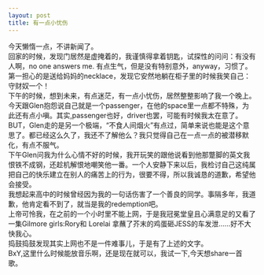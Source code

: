 ```yaml
---
layout: post
title: 有一点小忧伤
---
```


<p>今天懒惰一点，不讲新闻了。<br />
回家的时候，发现门居然是虚掩着的，我谨慎得拿着钥匙，试探性的问问：有没有人啊，no one answers me. 有点生气，但是没有特别意外，anyway，习惯了。第一担心的是送给妈妈的necklace，发现它安然地躺在柜子里的时候我笑自己：守财奴一个！<br />
下午的时候，想到未来，有点迷茫，有一点小忧伤，居然整整影响了我一个晚上。<br />
今天跟Glen抱怨说自己就是一个passenger，在他的space里一点都不特殊，为此还有点小嗔。其实,passenger也好，driver也罢，可能有时候我太在意了。BUT，Glen走的是另一个极端，“不食人间烟火”有点过，简单来说也能是这个意思了。都已经这么久了，我还不了解他么？我只觉得自己在一点一点的被潜移默化，有点不服气。<br />
下午Glen问我为什么心情不好的时候，我开玩笑的跟他说看到他那蹩脚的英文我恨铁不成钢，还趁机解恨地嘲笑他一番。一个人安静下来以后，我检讨自己这纯属把自己的快乐建立在别人的痛苦上的行为，很要不得，所以我诚恳的道歉，希望他会接受。<br />
我想起来高中的时候曾经因为我的一句话伤害了一个善良的同学。事隔多年，我道歉，他肯定看不到了，就当是我的redemption吧。<br />
上帝可怜我，在之前的一个小时里不能上网，于是我冠冕堂皇且心满意足的又看了一集Gilmore girls:Rory和 Lorelai 拿蘸了芥末的鸡蛋砸JESS的车发泄……好不大快我心。<br />
捣鼓捣鼓发现其实上网也不是一件难事儿，于是有了上述的文字。<br />
BxY,这里什么时候能放音乐啊，还是现在就可以，我试一下,今天想share一首歌。
</p>
